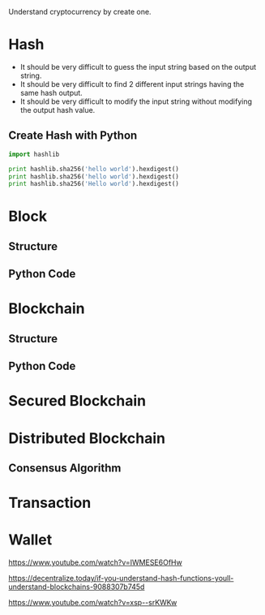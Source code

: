Understand cryptocurrency by create one.

# Hash



* It should be very difficult to guess the input string based on the output string.
* It should be very difficult to find 2 different input strings having the same hash output.
* It should be very difficult to modify the input string without modifying the output hash value.


## Create Hash with Python

```python
import hashlib

print hashlib.sha256('hello world').hexdigest()
print hashlib.sha256('hello world').hexdigest()
print hashlib.sha256('Hello world').hexdigest()
```



# Block

## Structure

## Python Code

# Blockchain

## Structure

## Python Code



# Secured Blockchain







# Distributed Blockchain



## Consensus Algorithm



# Transaction

# Wallet



https://www.youtube.com/watch?v=IWMESE6OfHw

https://decentralize.today/if-you-understand-hash-functions-youll-understand-blockchains-9088307b745d

https://www.youtube.com/watch?v=xsp--srKWKw